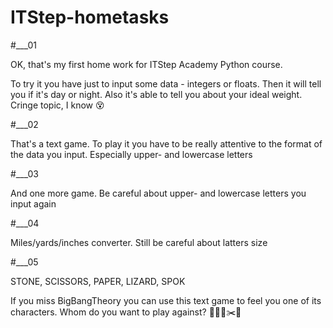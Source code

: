 # ITStep-hometasks

#___01

OK, that's my first home work for ITStep Academy Python course.

To try it you have just to input some data - integers or floats.
Then it will tell you if it's day or night.
Also it's able to tell you about your ideal weight. Cringe topic, I know :dizzy_face:

#___02

That's a text game. To play it you have to be really attentive to the format of the data 
you input. Especially upper- and lowercase letters

#___03

And one more game. Be careful about upper- and lowercase letters you input again

#___04

Miles/yards/inches converter. Still be careful about latters size

#___05

STONE, SCISSORS, PAPER, LIZARD, SPOK

If you miss BigBangTheory you can use this text game to feel you one of its characters.
Whom do you want to play against? :scroll::snake::new_moon::scissors::bust_in_silhouette:
